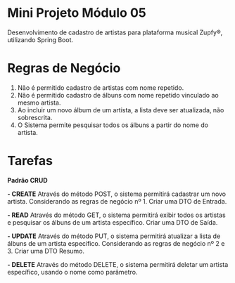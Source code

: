 # Mini Projeto Módulo 05
Desenvolvimento de cadastro de artistas para plataforma musical Zupfy®, utilizando Spring Boot.

# Regras de Negócio

 1. Não é permitido cadastro de artistas com nome repetido.
 2. Não é permitido cadastro de álbuns com nome repetido vinculado ao mesmo artista.
 3. Ao incluir um novo álbum de um artista, a lista deve ser atualizada, não sobrescrita.
 4.  O Sistema permite pesquisar todos os álbuns a partir do nome do artista.

# Tarefas

**Padrão CRUD**

 **- CREATE** 
Através do método POST, o sistema permitirá cadastrar um novo artista. Considerando as regras de negócio nº 1. Criar uma DTO de Entrada.

 **- READ**
 Através do método GET, o sistema permitirá exibir todos os artistas e pesquisar os álbuns de um artista específico. Criar uma DTO de Saída.  

**- UPDATE**
 Através do método PUT, o sistema permitirá atualizar a lista de álbuns de um artista específico.
Considerando as regras de negócio nº 2 e 3. Criar uma DTO Resumo.
 
 **- DELETE**
 Através do método DELETE, o sistema permitirá deletar um artista específico, usando o nome como parâmetro.



